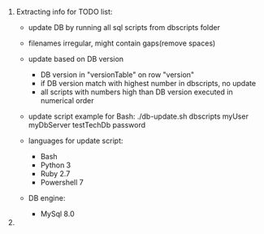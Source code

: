 1. Extracting info for TODO list:
    - update DB by running all sql scripts from dbscripts folder
    - filenames irregular, might contain gaps(remove spaces)
    - update based on DB version 
        - DB version in "versionTable" on row "version"
        - if DB version match with highest number in dbscripts, no update
        - all scripts with numbers high than DB version executed in numerical order
    - update script example for Bash:
        ./db-update.sh dbscripts myUser myDbServer testTechDb password
    
    - languages for update script:
        - Bash
        - Python 3
        - Ruby 2.7
        - Powershell 7
    - DB engine:
        - MySql 8.0

2. 
